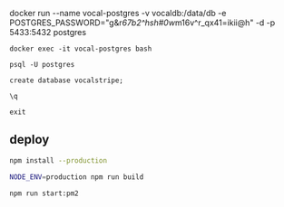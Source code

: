 docker run --name vocal-postgres -v vocaldb:/data/db -e POSTGRES_PASSWORD="g&r*67b2^hsh#0w*m16v^r_qx41=ikii@h" -d -p 5433:5432 postgres

`docker exec -it vocal-postgres bash`

`psql -U postgres`

`create database vocalstripe;`

`\q`

`exit`


## deploy

```bash
npm install --production
```

```bash
NODE_ENV=production npm run build
```

```bash
npm run start:pm2
```
